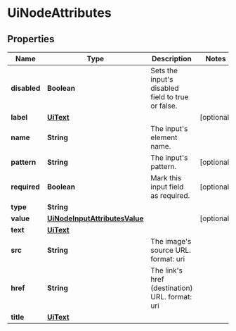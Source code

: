 

# UiNodeAttributes


## Properties

Name | Type | Description | Notes
------------ | ------------- | ------------- | -------------
**disabled** | **Boolean** | Sets the input&#39;s disabled field to true or false. | 
**label** | [**UiText**](UiText.md) |  |  [optional]
**name** | **String** | The input&#39;s element name. | 
**pattern** | **String** | The input&#39;s pattern. |  [optional]
**required** | **Boolean** | Mark this input field as required. |  [optional]
**type** | **String** |  | 
**value** | [**UiNodeInputAttributesValue**](UiNodeInputAttributesValue.md) |  |  [optional]
**text** | [**UiText**](UiText.md) |  | 
**src** | **String** | The image&#39;s source URL.  format: uri | 
**href** | **String** | The link&#39;s href (destination) URL.  format: uri | 
**title** | [**UiText**](UiText.md) |  | 



